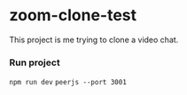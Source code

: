 # zoom-clone-test

This project is me trying to clone a video chat.

### Run project

`npm run dev`
`peerjs --port 3001`
